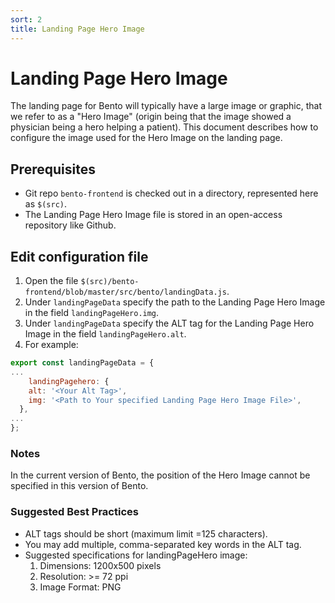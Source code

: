 ```yaml
---
sort: 2
title: Landing Page Hero Image
---
```


# Landing Page Hero Image
The landing page for Bento will typically have a large image or graphic, that we refer to as a "Hero Image" (origin being that the image showed a physician being a hero helping a patient). This document describes how to configure the image used for the Hero Image on the landing page.

## Prerequisites
- Git repo `bento-frontend` is checked out in a directory, represented here as `$(src)`.
- The Landing Page Hero Image file is stored in an open-access repository like Github.

## Edit configuration file
 1. Open the file `$(src)/bento-frontend/blob/master/src/bento/landingData.js`.
 2. Under `landingPageData` specify the path to the Landing Page Hero Image in the field `landingPageHero.img`.
 3. Under `landingPageData` specify the ALT tag for the Landing Page Hero Image in the field `landingPageHero.alt`.
 4. For example:

```javascript
export const landingPageData = {
...
	landingPagehero: {
    alt: '<Your Alt Tag>',
    img: '<Path to Your specified Landing Page Hero Image File>',
  },
...
};
```

### Notes
In the current version of Bento, the position of the Hero Image cannot be specified in this version of Bento.

### Suggested Best Practices
- ALT tags should be short (maximum limit =125 characters).
- You may add multiple, comma-separated key words in the ALT tag.
- Suggested specifications for landingPageHero image:
  1. Dimensions: 1200x500 pixels
  2. Resolution: >= 72 ppi
  3. Image Format: PNG
